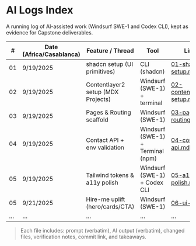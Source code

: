 # AI Logs Index

A running log of AI-assisted work (Windsurf SWE-1 and Codex CLI), kept as evidence for Capstone deliverables.

| # | Date (Africa/Casablanca) | Feature / Thread | Tool | Link |
|---|---------------------------|------------------|------|------|
| 01 | 9/19/2025 | shadcn setup (UI primitives) | CLI (shadcn) | [01-shadcn-setup.md](./01-shadcn-setup.md) |
| 02 | 9/19/2025 | Contentlayer2 setup (MDX Projects) | Windsurf (SWE-1) + terminal | [02-contentlayer-setup.md](./02-contentlayer-setup.md) |
| 03 | 9/19/2025 | Pages & Routing scaffold | Windsurf (SWE-1) | [03-pages-routing.md](./03-pages-routing.md) |
| 04 | 9/19/2025 | Contact API + env validation | Windsurf (SWE-1) + Terminal (npm) | [04-contact-api.md](./04-contact-api.md) |
| 05 | 9/19/2025 | Tailwind tokens & a11y polish | Windsurf (SWE-1) + Codex CLI | [05-a11y-polish.md](./05-a11y-polish.md) |
| 05 | 9/21/2025 | Hire-me uplift (hero/cards/CTA) | Windsurf (SWE-1) | [06-ui-ux.md](./06-ui-ux.md) |
| … | … | … | … | … |

> Each file includes: prompt (verbatim), AI output (verbatim), changed files, verification notes, commit link, and takeaways.
